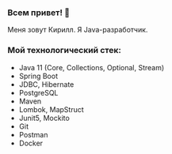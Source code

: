 ### Всем привет! 👋
Меня зовут Кирилл. Я Java-разработчик.

### Мой технологический стек:
- Java 11 (Core, Collections, Optional, Stream)
- Spring Boot
- JDBC, Hibernate
- PostgreSQL
- Maven
- Lombok, MapStruct
- Junit5, Mockito
- Git
- Postman
- Docker
